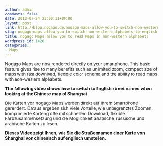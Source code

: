 ```yaml
---
author: admin
comments: false
date: 2012-07-24 23:00:11+00:00
layout: post
link: http://blog.nogago.de/nogago-maps-allow-you-to-switch-non-western-alphabets-to-english/
slug: nogago-maps-allow-you-to-switch-non-western-alphabets-to-english
title: nogago Maps allow you to read Maps in non-western alphabets
wordpress_id: 1426
categories:
- Maps
---
```


Nogago Maps are now rendered directly on your smartphone. This basic feature gives rise to many benefits such as unlimited zoom, compact size of maps with fast download, flexible color scheme and the ability to read maps with non-western alphabets.

**The following video shows how to switch to English street names when looking at the Chinese map of Shanghai**

Die Karten von nogago Maps werden direkt auf Ihrem Smartphone gerendert. Daraus ergeben sich viele Vorteile, wie unbegrenztes Zoomen, komprimierte Kartengröße mit schnellem Download, flexible Farbzusammensetzung und die Möglichkeit asiatische, russische und arabische Karten zu lesen. 

**Dieses Video zeigt Ihnen, wie Sie die Straßennamen einer Karte von Shanghai von chinesisch auf englisch umstellen.**


